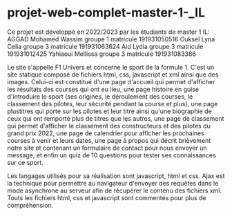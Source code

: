 # projet-web-complet-master-1-_IL
Ce projet est développé en 2022/2023 par les étudiants de master 1 IL:
AGGAD Mohamed Wassim  groupe 1    matricule 191931050516
Ouksel Lyna Celia     groupe 3    matricule 191931063624 
Aid Lydia             groupe 3    matricule 191931012425
Yahiaoui Mellissa     groupe 3    matricule 191931083386

Le site s'appelle F1 Univers et concerne le sport de la formule 1. C'est un site statique composé de fichiers html, css, javascript et xml ainsi que des images. 
Celui-ci est constitué d'une page d'accueil qui permet d'afficher les résultats des courses qui ont eu lieu,
une page histoire en guise d'introduire le sport (ses origines, le déroulement des courses, le classement des pilotes, leur sécurité pendant la course et plus), 
une page plustitres qui porte sur les pilotes et leur titre ainsi qu'une biographie de ceux qui ont remporté plus de titres que les autres, 
une page de classement qui permet d'afficher le classement des constructeurs et des pilotes du grand prix 2022,
une page de calendrier pour afficher les prochaines courses à venir et leurs dates,
une page à propos qui décrit brièvement notre site et contenant un formulaire de contact pour nous envoyer un message,
et enfin un quiz de 10 questions pour tester ses connaissances sur ce sport.

Les langages utilisés pour sa réalisation sont javascript, html et css. Ajax est la technique pour permettre au navigateur d'envoyer des requêtes 
dans le mode asynchrone au serveur afin de récupérer le contenu des fichiers xml. 
Touts les fichiers html, css et javascript sont commentés pour plus de compréhension.
